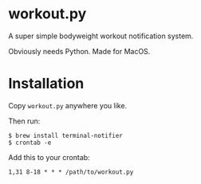 workout.py
==========

A super simple bodyweight workout notification system.

Obviously needs Python. Made for MacOS.


Installation
============

Copy `workout.py` anywhere you like.

Then run:
```
$ brew install terminal-notifier
$ crontab -e
```

Add this to your crontab:

```
1,31 8-18 * * * /path/to/workout.py
```

